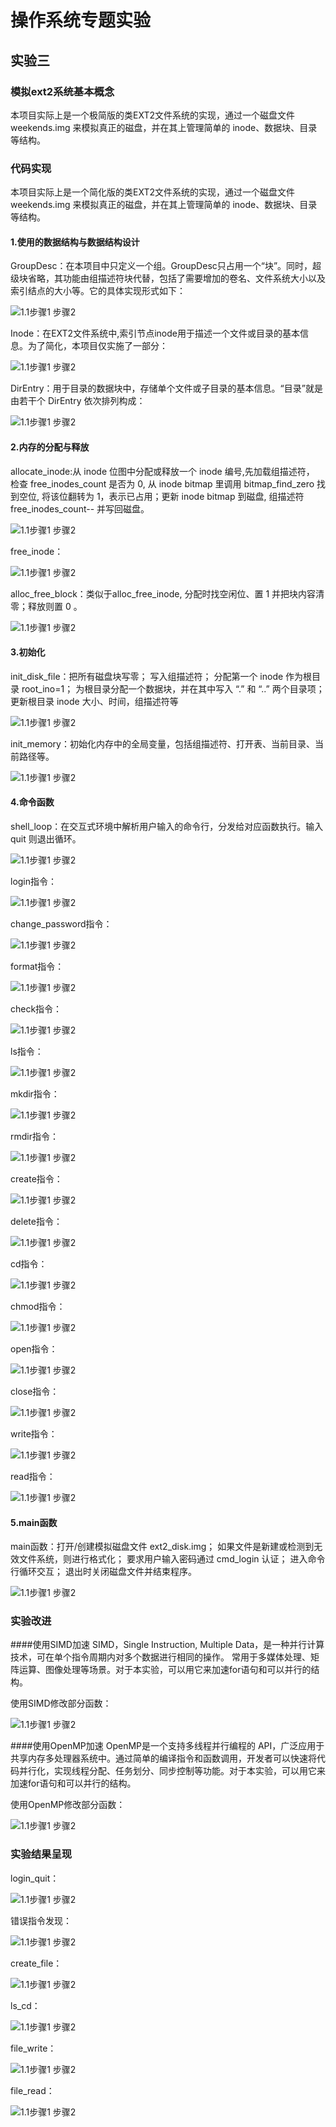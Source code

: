 # 操作系统专题实验

## 实验三
### 模拟ext2系统基本概念
  本项目实际上是一个极简版的类EXT2文件系统的实现，通过一个磁盘文件weekends.img
来模拟真正的磁盘，并在其上管理简单的 inode、数据块、目录等结构。

### 代码实现
  本项目实际上是一个简化版的类EXT2文件系统的实现，通过一个磁盘文件weekends.img
  来模拟真正的磁盘，并在其上管理简单的 inode、数据块、目录等结构。
  
#### 1.使用的数据结构与数据结构设计

  GroupDesc：在本项目中只定义一个组。GroupDesc只占用一个“块”。同时，超级块省略，其功能由组描述符块代替，包括了需要增加的卷名、文件系统大小以及索引结点的大小等。它的具体实现形式如下：
  
![1.1步骤1 步骤2](./assets/3/GroupDesc.png)

  Inode：在EXT2文件系统中,索引节点inode用于描述一个文件或目录的基本信息。为了简化，本项目仅实施了一部分：
  
![1.1步骤1 步骤2](./assets/3/GroupDesc.png)

  DirEntry：用于目录的数据块中，存储单个文件或子目录的基本信息。“目录”就是由若干个 DirEntry 依次排列构成：
  
![1.1步骤1 步骤2](./assets/3/GroupDesc.png)

#### 2.内存的分配与释放

  allocate_inode:从 inode 位图中分配或释放一个 inode 编号,先加载组描述符，
  检查 free_inodes_count 是否为 0, 
  从 inode bitmap 里调用 bitmap_find_zero 找到空位,
  将该位翻转为 1，表示已占用；更新 inode bitmap 到磁盘,
  组描述符 free_inodes_count-- 并写回磁盘。
  
![1.1步骤1 步骤2](./assets/3/allocate_inode.png)

  free_inode：
  
![1.1步骤1 步骤2](./assets/3/free_inode.png)

  alloc_free_block：类似于alloc_free_inode, 分配时找空闲位、置 1 并把块内容清零；释放则置 0 。
  
![1.1步骤1 步骤2](./assets/3/alloc_free_block.png)


#### 3.初始化

  init_disk_file：把所有磁盘块写零；
  写入组描述符；
  分配第一个 inode 作为根目录 root_ino=1；
  为根目录分配一个数据块，并在其中写入 “.” 和 “..” 两个目录项；
  更新根目录 inode 大小、时间，组描述符等
  
![1.1步骤1 步骤2](./assets/3/init_disk_file.png)

  init_memory：初始化内存中的全局变量，包括组描述符、打开表、当前目录、当前路径等。
  
![1.1步骤1 步骤2](./assets/3/init_memory.png)


#### 4.命令函数

shell_loop：在交互式环境中解析用户输入的命令行，分发给对应函数执行。输入 quit 则退出循环。

![1.1步骤1 步骤2](./assets/3/shell_loop.png)

login指令：

![1.1步骤1 步骤2](./assets/3/login指令.png)

change_password指令：

![1.1步骤1 步骤2](./assets/3/change_password指令.png)

format指令：

![1.1步骤1 步骤2](./assets/3/format指令.png)

check指令：

![1.1步骤1 步骤2](./assets/3/check指令.png)

ls指令：

![1.1步骤1 步骤2](./assets/3/ls指令.png)

mkdir指令：

![1.1步骤1 步骤2](./assets/3/mkdir指令.png)

rmdir指令：

![1.1步骤1 步骤2](./assets/3/rmdir指令.png)

create指令：

![1.1步骤1 步骤2](./assets/3/create指令.png)

delete指令：

![1.1步骤1 步骤2](./assets/3/delete指令.png)

cd指令：

![1.1步骤1 步骤2](./assets/3/cd指令.png)

chmod指令：

![1.1步骤1 步骤2](./assets/3/chmod指令.png)

open指令：

![1.1步骤1 步骤2](./assets/3/open指令.png)

close指令：

![1.1步骤1 步骤2](./assets/3/close指令.png)

write指令：

![1.1步骤1 步骤2](./assets/3/write指令.png)

read指令：

![1.1步骤1 步骤2](./assets/3/read指令.png)


#### 5.main函数

main函数：打开/创建模拟磁盘文件 ext2_disk.img；
如果文件是新建或检测到无效文件系统，则进行格式化；
要求用户输入密码通过 cmd_login 认证；
进入命令行循环交互；
退出时关闭磁盘文件并结束程序。

![1.1步骤1 步骤2](./assets/3/主函数.png)

### 实验改进
####使用SIMD加速
SIMD，Single Instruction, Multiple Data，是一种并行计算技术，可在单个指令周期内对多个数据进行相同的操作。
常用于多媒体处理、矩阵运算、图像处理等场景。对于本实验，可以用它来加速for语句和可以并行的结构。

使用SIMD修改部分函数：

![1.1步骤1 步骤2](./assets/3-2/使用SIMD修改.png)

####使用OpenMP加速
OpenMP是一个支持多线程并行编程的 API，广泛应用于共享内存多处理器系统中。通过简单的编译指令和函数调用，开发者可以快速将代码并行化，实现线程分配、任务划分、同步控制等功能。对于本实验，可以用它来加速for语句和可以并行的结构。

使用OpenMP修改部分函数：

![1.1步骤1 步骤2](./assets/3-2/使用SIMD修改.png)

### 实验结果呈现

login_quit：

![1.1步骤1 步骤2](./assets/3-2/login_quit.png)

错误指令发现：

![1.1步骤1 步骤2](./assets/3-2/错误指令发现.png)

create_file：

![1.1步骤1 步骤2](./assets/3-2/create_file.png)

ls_cd：

![1.1步骤1 步骤2](./assets/3-2/ls_cd.png)

file_write：

![1.1步骤1 步骤2](./assets/3-2/file_write.png)

file_read：

![1.1步骤1 步骤2](./assets/3-2/file_read.png)
